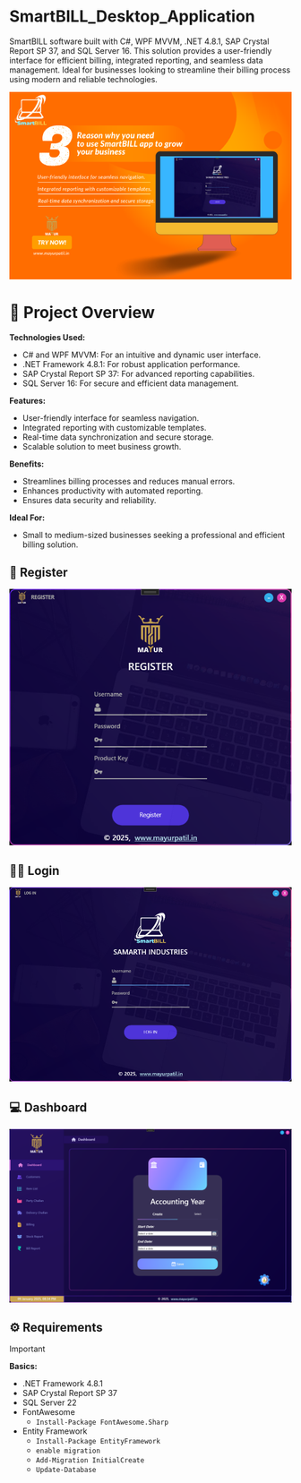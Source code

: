 ﻿# SmartBILL_Desktop_Application
SmartBILL software built with C#, WPF MVVM, .NET 4.8.1, SAP Crystal Report SP 37, and SQL Server 16. This solution provides a user-friendly interface for efficient billing, integrated reporting, and seamless data management. Ideal for businesses looking to streamline their billing process using modern and reliable technologies.

![Permotion](./images/desktop.png)

# 🎯 Project Overview
**Technologies Used:**
- C# and WPF MVVM: For an intuitive and dynamic user interface.
- .NET Framework 4.8.1: For robust application performance.
- SAP Crystal Report SP 37: For advanced reporting capabilities.
- SQL Server 16: For secure and efficient data management.

**Features:**
- User-friendly interface for seamless navigation.
- Integrated reporting with customizable templates.
- Real-time data synchronization and secure storage.
- Scalable solution to meet business growth.

**Benefits:**
- Streamlines billing processes and reduces manual errors.
- Enhances productivity with automated reporting.
- Ensures data security and reliability.

**Ideal For:**
- Small to medium-sized businesses seeking a professional and efficient billing solution.

## 👤 Register
![Register View](./images/register.png)

## 👨‍💻 Login
![Login View](./images/login.png)

## 💻 Dashboard
![Dashboard View](./images/Dashboard.png)

## ⚙️ Requirements
> [!IMPORTANT]

**Basics:**
- .NET Framework 4.8.1
- SAP Crystal Report SP 37
- SQL Server 22
- FontAwesome
	- ```Install-Package FontAwesome.Sharp```
- Entity Framework
	- ```Install-Package EntityFramework ```
	- ```enable migration```
	- ```Add-Migration InitialCreate ```
	- ```Update-Database ```
	      
				
	
	 